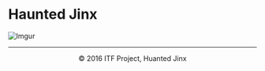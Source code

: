 # Haunted Jinx
![Imgur](https://i.imgur.com/C7qxXYS.jpg)

***
<p align="center">
© 2016 ITF Project, Huanted Jinx
</p>